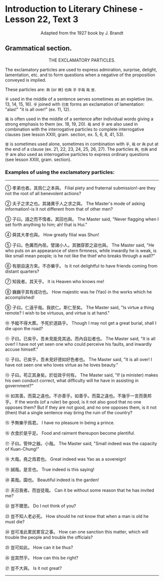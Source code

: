 # Introduction to Literary Chinese - Lesson 22, Text 3

<center>Adapted from the 1927 book by J. Brandt</center>

## Grammatical section.

<center>THE EXCLAMATORY PARTICLES.</center>

The exclamatory particles are used to express admiration, surprise, delight, lamentation, etc. and to form questions when a negative of the proposition conveyed is implied.

These particles are: `與` (or `歟`) `也與` `乎` `乎哉` `哉` `豈`.

`乎` used in the middle of a sentence serves sometimes as an expletive (ex. 13, 14, 15, 16). `乎` joined with `已矣` forms an exclamation of lamentation: "alas!" "it is all over!" (ex. 11, 12).

`哉` is often used in the middle of a sentence after individual words giving a strong emphasis to them (ex. 18, 19, 20). `哉` and `乎` are also used in combination with the interrogative particles to complete interrogative clauses (see lesson XXIII, gram. section, ex. 5, 6, 8, 41, 53).

`豈` is sometimes used alone, sometimes in combination with `乎`, `哉` or `與` put at the end of a clause (ex. 21, 22, 23, 24, 25, 26, 27). The particles `與`, `也與` and `乎` are also used as interrogative particles to express ordinary questions (see lesson XXIII, gram. section).

### Examples of using the exclamatory particles:

---

① 孝弟也者。其爲仁之本與。
Filial piety and fraternal submission!-are they not the root of all benevolent actions?

② 夫子之求之也。其諸異乎人之求之與。
The Master's mode of asking information!-is it not different from that of other men?

③ 子曰。語之而不惰者。其回也與。
The Master said, "Never flagging when I set forth anything to him; ah! that is Hui."

④ 舜其大孝也與。
How greatly filial was Shun!

⑤ 子曰。色厲而內荏。譬諸小人。其猶穿窬之盜也與。
The Master said, "He who puts on an appearance of stern firmness, while inwardly he is weak, is like small mean people; is he not like the thief who breaks through a wall?"

⑥ 有朋自遠方來。不亦樂乎。
Is it not delightful to have friends coming from distant quarters?

⑦ 知我者。其天乎。
It is Heaven who knows me!

⑧ 巍巍乎其有成功也。
How majestic was he (Yao) in the works which he accomplished!

⑨ 子曰。仁遠乎哉。我欲仁。斯仁至矣。
The Master said, "Is virtue a thing remote? I wish to be virtuous, and virtue is at hand."

⑩ 予縱不得大葬。予死於道路乎。
Though I may not get a great burial, shall I die upon the road?

⑪ 子曰。已矣乎。吾未見能見其過。而內自訟者也。
The Master said, "It is all over! I have not yet seen one who could perceive his faults, and inwardly accuse himself."

⑫ 子曰。已矣乎。吾未見好德如好色者也。
The Master said, "It is all over! I have not seen one who loves virtue as he loves beauty."

⑬ 子曰。苟正其身矣。於從政乎何有。
The Master said, "If (a minister) makes his own conduct correct, what difficulty will he have in assisting in government?"

⑭ 如其善。而莫之違也。不亦善乎。如善乎。而莫之違也。不幾乎一言而喪邦乎。
If the words (of a ruler) be good, is it not also good that no one opposes them? But if they are not good, and no one opposes them, is it not (then) that a single sentence may bring the ruin of the country?

⑮ 予無樂乎爲君。
I have no pleasure in being a prince.

⑯ 衣食於是乎足。
Food and raiment thereupon become plentiful.

⑰ 子曰。管仲之器。小哉。
The Master said, "Small indeed was the capacity of Kuan-Chung!"

⑱ 大哉。堯之爲君也。
Great indeed was Yao as a sovereign!

⑲ 誠哉。是言也。
True indeed is this saying!

⑳ 美哉。園也。
Beautiful indeed is the garden!

㉑ 夫召我者。而豈徒哉。
Can it be without some reason that he has invited me?

㉒ 豈不爾思。
Do I not think of you?

㉓ 豈不知人老必死。
How should he not know that when a man is old he must die?

㉔ 豈可准此累民累官之事。
How can one sanction this matter, which will trouble the people and trouble the officials?

㉕ 豈可如此。
How can it be thus?

㉖ 豈其然乎。
How can this be right?

㉗ 豈不大與。
Is it not great?

---

